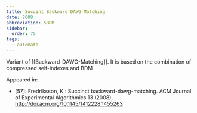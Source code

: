 ```yaml
---
title: Succint Backward DAWG Matching
date: 2008
abbreviation: SBDM
sidebar:
  order: 75
tags:
  - automata
---
```


Variant of [[Backward-DAWG-Matching]]. It is based on the combination of compressed self-indexes and BDM

Appeared in:

- [57]: Fredriksson, K.: Succinct backward-dawg-matching. ACM Journal of Experimental Algorithmics 13 (2008), http://doi.acm.org/10.1145/1412228.1455263
